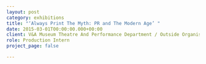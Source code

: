 ```yaml
---
layout: post
category: exhibitions
title: "‘Always Print The Myth: PR and The Modern Age’ "
date: 2015-03-01T00:00:00.000+00:00
client: V&A Museum Theatre And Performance Department / Outside Organisation
role: Production Intern
project_page: false

---
```

